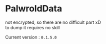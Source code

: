 # PalwroldData
not encrypted, so there are no difficult part xD  
to dump it requires no skill

Current version : `0.1.5.0`
